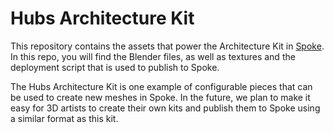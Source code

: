 # Hubs Architecture Kit

This repository contains the assets that power the Architecture Kit in [Spoke](https://hubs.mozilla.com/spoke). In this repo, you will find the Blender files, as well as textures and the deployment script that is used to publish to Spoke. 

The Hubs Architecture Kit is one example of configurable pieces that can be used to create new meshes in Spoke. In the future, we plan to make it easy for 3D artists to create their own kits and publish them to Spoke using a similar format as this kit.
